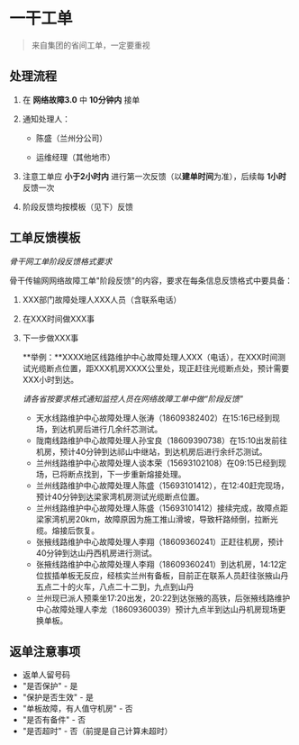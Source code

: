 # 一干工单

> 来自集团的省间工单，一定要重视

## 处理流程

1. 在 **网络故障3.0** 中 **10分钟内** 接单

2. 通知处理人：

   - 陈盛（兰州分公司）

   - 运维经理（其他地市）

3. 注意工单应 **小于2小时内** 进行第一次反馈（以**建单时间**为准），后续每 **1小时** 反馈一次

4. 阶段反馈均按模板（见下）反馈



## 工单反馈模板

*骨干网工单阶段反馈格式要求*

骨干传输网网络故障工单"阶段反馈"的内容，要求在每条信息反馈格式中要具备：

1. XXX部门故障处理人XXX人员（含联系电话）

2. 在XXX时间做XXX事

3. 下一步做XXX事

   **举例：**XXXX地区线路维护中心故障处理人XXX（电话），在XXX时间测试光缆断点位置，距XXX机房XXXX公里处，现正赶往光缆断点处，预计需要XXX小时到达。

   *请各省按要求格式通知监控人员在网络故障工单中做“阶段反馈"*

   - 天水线路维护中心故障处理人张涛（18609382402）在15:16已经到现场，到达机房后进行几余纤芯测试。
   - 陇南线路维护中心故障处理人孙宝良（18609390738）在15:10出发前往机房，预计40分钟到达祁山中继站，到达机房后进行余纤芯测试。
   - 兰州线路维护中心故障处理人谈本荣（15693102108）在09:15已经到现场，已将断点找到，下一步重新熔接处理。
   - 兰州线路维护中心故障处理人陈盛（15693101412），在12:40赶完现场，预计40分钟到达梁家湾机房测试光缆断点位置。
   - 兰州线路维护中心故障处理人陈盛（15693101412）接续完成，故障点距梁家湾机房20km，故障原因为施工推山滑坡，导致杆路倾倒，拉断光缆。熔接后恢复。
   - 张掖线路维护中心故障处理人李翔（18609360241）正赶往机房，预计40分钟到达山丹西机房进行测试。
   - 张掖线路维护中心故障处理人李翔（18609360241）到达机房，14:12定位拔插单板无反应，经核实兰州有备板，目前正在联系人员赶往张掖山丹
     五点二十的火车，八点二十二到，九点到山丹
   - 兰州现已派人预乘坐17:20出发，20:22到达张掖的高铁，后张掖线路维护中心故障处理人李龙（18609360039）预计九点半到达山丹机房现场更换单板。



## 返单注意事项

   - 返单人留号码
   - "是否保护" - 是
   - "保护是否生效" - 是
   - "单板故障，有人值守机房" - 否
   - "是否有备件" - 否
   - "是否超时" - 否（前提是自己计算未超时）